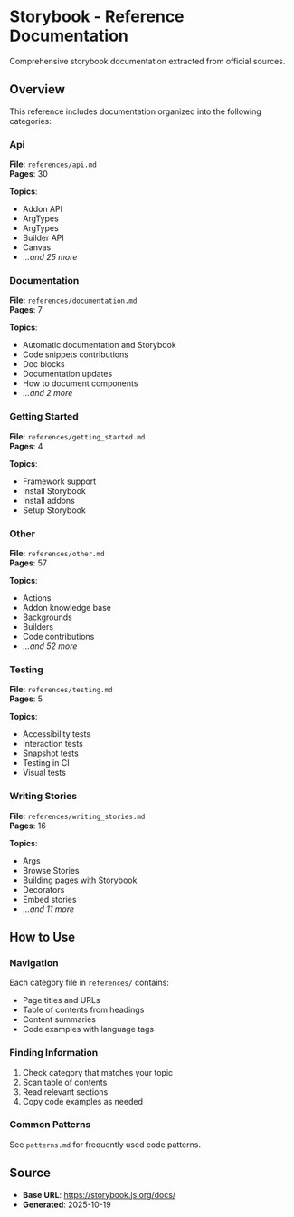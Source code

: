 # Storybook - Reference Documentation

Comprehensive storybook documentation extracted from official sources.

## Overview

This reference includes documentation organized into the following categories:

### Api

**File**: `references/api.md`  
**Pages**: 30

**Topics**:
- Addon API
- ArgTypes
- ArgTypes
- Builder API
- Canvas
- *...and 25 more*

### Documentation

**File**: `references/documentation.md`  
**Pages**: 7

**Topics**:
- Automatic documentation and Storybook
- Code snippets contributions
- Doc blocks
- Documentation updates
- How to document components
- *...and 2 more*

### Getting Started

**File**: `references/getting_started.md`  
**Pages**: 4

**Topics**:
- Framework support
- Install Storybook
- Install addons
- Setup Storybook

### Other

**File**: `references/other.md`  
**Pages**: 57

**Topics**:
- Actions
- Addon knowledge base
- Backgrounds
- Builders
- Code contributions
- *...and 52 more*

### Testing

**File**: `references/testing.md`  
**Pages**: 5

**Topics**:
- Accessibility tests
- Interaction tests
- Snapshot tests
- Testing in CI
- Visual tests

### Writing Stories

**File**: `references/writing_stories.md`  
**Pages**: 16

**Topics**:
- Args
- Browse Stories
- Building pages with Storybook
- Decorators
- Embed stories
- *...and 11 more*


## How to Use

### Navigation
Each category file in `references/` contains:
- Page titles and URLs
- Table of contents from headings
- Content summaries
- Code examples with language tags

### Finding Information
1. Check category that matches your topic
2. Scan table of contents
3. Read relevant sections
4. Copy code examples as needed

### Common Patterns
See `patterns.md` for frequently used code patterns.

## Source

- **Base URL**: https://storybook.js.org/docs/
- **Generated**: 2025-10-19
